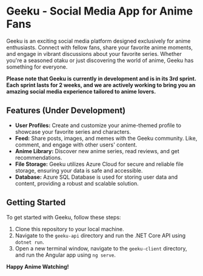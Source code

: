 # Geeku - Social Media App for Anime Fans


Geeku is an exciting social media platform designed exclusively for anime enthusiasts. Connect with fellow fans, share your favorite anime moments, and engage in vibrant discussions about your favorite series. Whether you're a seasoned otaku or just discovering the world of anime, Geeku has something for everyone.

**Please note that Geeku is currently in development and is in its 3rd sprint. Each sprint lasts for 2 weeks, and we are actively working to bring you an amazing social media experience tailored to anime lovers.**

## Features (Under Development)

- **User Profiles:** Create and customize your anime-themed profile to showcase your favorite series and characters.
- **Feed:** Share posts, images, and memes with the Geeku community. Like, comment, and engage with other users' content.
- **Anime Library:** Discover new anime series, read reviews, and get recommendations.
- **File Storage:** Geeku utilizes Azure Cloud for secure and reliable file storage, ensuring your data is safe and accessible.
- **Database:** Azure SQL Database is used for storing user data and content, providing a robust and scalable solution.

## Getting Started

To get started with Geeku, follow these steps:

1. Clone this repository to your local machine.
2. Navigate to the `geeku-api` directory and run the .NET Core API using `dotnet run`.
3. Open a new terminal window, navigate to the `geeku-client` directory, and run the Angular app using `ng serve`.


**Happy Anime Watching!**
